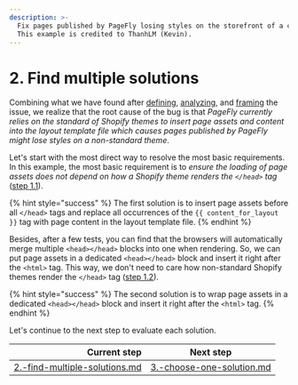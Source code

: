 ```yaml
---
description: >-
  Fix pages published by PageFly losing styles on the storefront of a customer.
  This example is credited to ThanhLM (Kevin).
---
```


# 2. Find multiple solutions

Combining what we have found after [defining](1.-understand-the-issue.md#define-the-issue), [analyzing](1.-understand-the-issue.md#analyze-the-issue), and [framing](1.-understand-the-issue.md#frame-the-issue) the issue, we realize that the root cause of the bug is that _PageFly currently relies on the standard of Shopify themes to insert page assets and content into the layout template file which causes pages published by PageFly might lose styles on a non-standard theme_.

Let's start with the most direct way to resolve the most basic requirements. In this example, the most basic requirement is to _ensure the loading of page assets does not depend on how a Shopify theme renders the `</head>` tag_ ([step 1.1](1.-understand-the-issue.md#define-the-issue)).

{% hint style="success" %}
The first solution is to insert page assets before all `</head>` tags and replace all occurrences of the `{{ content_for_layout }}` tag with page content in the layout template file.
{% endhint %}

Besides, after a few tests, you can find that the browsers will automatically merge multiple `<head></head>` blocks into one when rendering. So, we can put page assets in a dedicated `<head></head>` block and insert it right after the `<html>` tag. This way, we don't need to care how non-standard Shopify themes render the `</head>` tag ([step 1.2](1.-understand-the-issue.md#analyze-the-issue)).

{% hint style="success" %}
The second solution is to wrap page assets in a dedicated `<head></head>` block and insert it right after the `<html>` tag.
{% endhint %}

Let's continue to the next step to evaluate each solution.

|                                                                          Current step | Next step                                                                     |
| ------------------------------------------------------------------------------------: | ----------------------------------------------------------------------------- |
| [2.-find-multiple-solutions.md](../processes/2.-find-multiple-solutions.md "mention") | [3.-choose-one-solution.md](../processes/3.-choose-one-solution.md "mention") |
